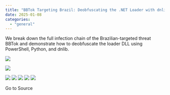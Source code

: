 ```yaml
---
title: "BBTok Targeting Brazil: Deobfuscating the .NET Loader with dnlib and PowerShell"
date: 2025-01-08
categories: 
  - "general"
---
```


We break down the full infection chain of the Brazilian-targeted threat BBTok and demonstrate how to deobfuscate the loader DLL using PowerShell, Python, and dnlib.

![](https://feeds.feedblitz.com/~/i/905243510/0/gdatasecurityblog-en)

![](https://www.gdatasoftware.com/fileadmin/_processed_/6/4/G_DATA_Blog_Brazil_Malware_Assy_Preview_1f58acec09.jpg)

![](https://assets.feedblitz.com/i/fbshare20.png) ![](https://assets.feedblitz.com/i/fblike20.png) ![](https://assets.feedblitz.com/i/x.png) ![](https://assets.feedblitz.com/i/email20.png) ![](https://assets.feedblitz.com/i/rss20.png) 

Go to Source
